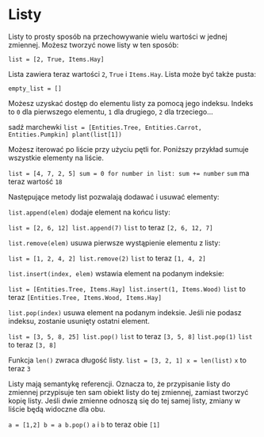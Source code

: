 # Listy
Listy to prosty sposób na przechowywanie wielu wartości w jednej zmiennej.
Możesz tworzyć nowe listy w ten sposób:

`list = [2, True, Items.Hay]`

Lista zawiera teraz wartości `2`, `True` i `Items.Hay`.
Lista może być także pusta:

`empty_list = []`

Możesz uzyskać dostęp do elementu listy za pomocą jego indeksu. Indeks to `0` dla pierwszego elementu, `1` dla drugiego, `2` dla trzeciego...

sadź marchewki
`list = [Entities.Tree, Entities.Carrot, Entities.Pumpkin]
plant(list[1])`

Możesz iterować po liście przy użyciu pętli for. Poniższy przykład sumuje wszystkie elementy na liście.

`list = [4, 7, 2, 5]
sum = 0
for number in list:
	sum += number`
`sum` ma teraz wartość `18`

Następujące metody list pozwalają dodawać i usuwać elementy:

`list.append(elem)` dodaje element na końcu listy:

`list = [2, 6, 12]
list.append(7)`
`list` to teraz `[2, 6, 12, 7]`

`list.remove(elem)` usuwa pierwsze wystąpienie elementu z listy:

`list = [1, 2, 4, 2]
list.remove(2)`
`list` to teraz `[1, 4, 2]`

`list.insert(index, elem)` wstawia element na podanym indeksie:

`list = [Entities.Tree, Items.Hay]
list.insert(1, Items.Wood)`
`list` to teraz `[Entities.Tree, Items.Wood, Items.Hay]`

`list.pop(index)` usuwa element na podanym indeksie.
Jeśli nie podasz indeksu, zostanie usunięty ostatni element.

`list = [3, 5, 8, 25]
list.pop()`
`list` to teraz `[3, 5, 8]`
`list.pop(1)`
`list` to teraz `[3, 8]`

Funkcja `len()` zwraca długość listy.
`list = [3, 2, 1]
x = len(list)`
`x` to teraz `3`

Listy mają semantykę referencji. Oznacza to, że przypisanie listy do zmiennej przypisuje ten sam obiekt listy do tej zmiennej, zamiast tworzyć kopię listy.
Jeśli dwie zmienne odnoszą się do tej samej listy, zmiany w liście będą widoczne dla obu.

`a = [1,2]
b = a
b.pop()`
`a` i `b` to teraz obie `[1]`